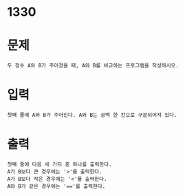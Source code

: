 # 1330
# 문제
```
두 정수 A와 B가 주어졌을 때, A와 B를 비교하는 프로그램을 작성하시오.
```

# 입력
```
첫째 줄에 A와 B가 주어진다. A와 B는 공백 한 칸으로 구분되어져 있다.
```

# 출력
```
첫째 줄에 다음 세 가지 중 하나를 출력한다.
A가 B보다 큰 경우에는 '>'를 출력한다.
A가 B보다 작은 경우에는 '<'를 출력한다.
A와 B가 같은 경우에는 '=='를 출력한다.
```